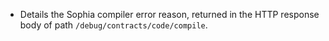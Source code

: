 * Details the Sophia compiler error reason, returned in the HTTP response body of path `/debug/contracts/code/compile`.
